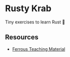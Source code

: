 # Rusty Krab 

Tiny exercises to learn Rust 🦀

## Resources
* [Ferrous Teaching Material](https://ferrous-systems.github.io/teaching-material/index.html)
